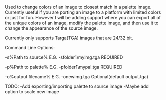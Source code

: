 Used to change colors of an image to closest match in a palette image. Currently useful if you are porting an image to a platform with limited colors or just for fun. However I will be adding support where you can export all of the unique colors of an image, modify the palette image, and then use it to change the appearance of the source image.

Currently only supports Targa(TGA) images that are 24/32 bit.

Command Line Options:

-s%Path to source% E.G. -sfolder1\myimg.tga     REQUIRED

-p%Path to palette% E.G. -pfolder1\mypal.tga    REQUIRED

-o%output filename% E.G. -onewimg.tga    Optional(default output.tga)


TODO:
-Add exporting/importing palette to source image
-Maybe add option to scale new image
